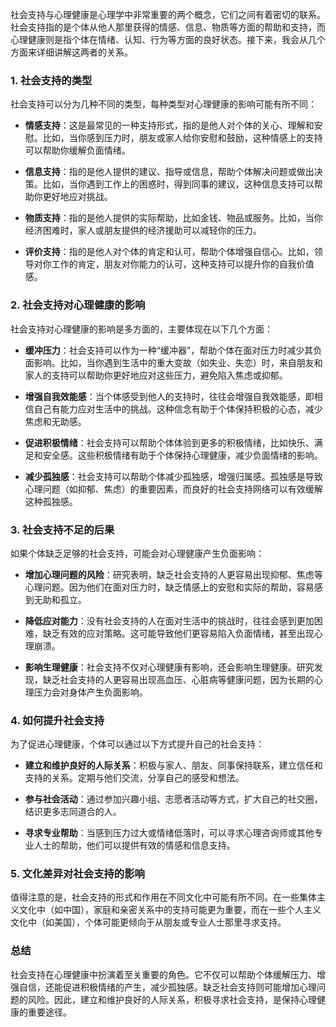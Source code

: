 社会支持与心理健康是心理学中非常重要的两个概念，它们之间有着密切的联系。社会支持指的是个体从他人那里获得的情感、信息、物质等方面的帮助和支持，而心理健康则是指个体在情绪、认知、行为等方面的良好状态。接下来，我会从几个方面来详细讲解这两者的关系。

### 1. 社会支持的类型

社会支持可以分为几种不同的类型，每种类型对心理健康的影响可能有所不同：

- **情感支持**：这是最常见的一种支持形式，指的是他人对个体的关心、理解和安慰。比如，当你感到压力时，朋友或家人给你安慰和鼓励，这种情感上的支持可以帮助你缓解负面情绪。
- **信息支持**：指的是他人提供的建议、指导或信息，帮助个体解决问题或做出决策。比如，当你遇到工作上的困惑时，得到同事的建议，这种信息支持可以帮助你更好地应对挑战。

- **物质支持**：指的是他人提供的实际帮助，比如金钱、物品或服务。比如，当你经济困难时，家人或朋友提供的经济援助可以减轻你的压力。

- **评价支持**：指的是他人对个体的肯定和认可，帮助个体增强自信心。比如，领导对你工作的肯定，朋友对你能力的认可，这种支持可以提升你的自我价值感。

### 2. 社会支持对心理健康的影响

社会支持对心理健康的影响是多方面的，主要体现在以下几个方面：

- **缓冲压力**：社会支持可以作为一种“缓冲器”，帮助个体在面对压力时减少其负面影响。比如，当你遇到生活中的重大变故（如失业、失恋）时，来自朋友和家人的支持可以帮助你更好地应对这些压力，避免陷入焦虑或抑郁。

- **增强自我效能感**：当个体感受到他人的支持时，往往会增强自我效能感，即相信自己有能力应对生活中的挑战。这种信念有助于个体保持积极的心态，减少焦虑和无助感。

- **促进积极情绪**：社会支持可以帮助个体体验到更多的积极情绪，比如快乐、满足和安全感。这些积极情绪有助于个体保持心理健康，减少负面情绪的影响。

- **减少孤独感**：社会支持可以帮助个体减少孤独感，增强归属感。孤独感是导致心理问题（如抑郁、焦虑）的重要因素，而良好的社会支持网络可以有效缓解这种孤独感。

### 3. 社会支持不足的后果

如果个体缺乏足够的社会支持，可能会对心理健康产生负面影响：

- **增加心理问题的风险**：研究表明，缺乏社会支持的人更容易出现抑郁、焦虑等心理问题。因为他们在面对压力时，缺乏情感上的安慰和实际的帮助，容易感到无助和孤立。

- **降低应对能力**：没有社会支持的人在面对生活中的挑战时，往往会感到更加困难，缺乏有效的应对策略。这可能导致他们更容易陷入负面情绪，甚至出现心理崩溃。

- **影响生理健康**：社会支持不仅对心理健康有影响，还会影响生理健康。研究发现，缺乏社会支持的人更容易出现高血压、心脏病等健康问题，因为长期的心理压力会对身体产生负面影响。

### 4. 如何提升社会支持

为了促进心理健康，个体可以通过以下方式提升自己的社会支持：

- **建立和维护良好的人际关系**：积极与家人、朋友、同事保持联系，建立信任和支持的关系。定期与他们交流，分享自己的感受和想法。

- **参与社会活动**：通过参加兴趣小组、志愿者活动等方式，扩大自己的社交圈，结识更多志同道合的人。

- **寻求专业帮助**：当感到压力过大或情绪低落时，可以寻求心理咨询师或其他专业人士的帮助，他们可以提供有效的情感和信息支持。

### 5. 文化差异对社会支持的影响

值得注意的是，社会支持的形式和作用在不同文化中可能有所不同。在一些集体主义文化中（如中国），家庭和亲密关系中的支持可能更为重要，而在一些个人主义文化中（如美国），个体可能更倾向于从朋友或专业人士那里寻求支持。

### 总结

社会支持在心理健康中扮演着至关重要的角色。它不仅可以帮助个体缓解压力、增强自信，还能促进积极情绪的产生，减少孤独感。缺乏社会支持则可能增加心理问题的风险。因此，建立和维护良好的人际关系，积极寻求社会支持，是保持心理健康的重要途径。
